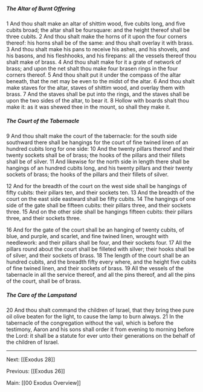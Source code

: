 ##### The Altar of Burnt Offering

1 And thou shalt make an altar of shittim wood, five cubits long, and five cubits broad; the altar shall be foursquare: and the height thereof shall be three cubits. 2 And thou shalt make the horns of it upon the four corners thereof: his horns shall be of the same: and thou shalt overlay it with brass. 3 And thou shalt make his pans to receive his ashes, and his shovels, and his basons, and his fleshhooks, and his firepans: all the vessels thereof thou shalt make of brass. 4 And thou shalt make for it a grate of network of brass; and upon the net shalt thou make four brasen rings in the four corners thereof. 5 And thou shalt put it under the compass of the altar beneath, that the net may be even to the midst of the altar. 6 And thou shalt make staves for the altar, staves of shittim wood, and overlay them with brass. 7 And the staves shall be put into the rings, and the staves shall be upon the two sides of the altar, to bear it. 8 Hollow with boards shalt thou make it: as it was shewed thee in the mount, so shall they make it.

##### The Court of the Tabernacle

9 And thou shalt make the court of the tabernacle: for the south side southward there shall be hangings for the court of fine twined linen of an hundred cubits long for one side: 10 And the twenty pillars thereof and their twenty sockets shall be of brass; the hooks of the pillars and their fillets shall be of silver. 11 And likewise for the north side in length there shall be hangings of an hundred cubits long, and his twenty pillars and their twenty sockets of brass; the hooks of the pillars and their fillets of silver.

12 And for the breadth of the court on the west side shall be hangings of fifty cubits: their pillars ten, and their sockets ten. 13 And the breadth of the court on the east side eastward shall be fifty cubits. 14 The hangings of one side of the gate shall be fifteen cubits: their pillars three, and their sockets three. 15 And on the other side shall be hangings fifteen cubits: their pillars three, and their sockets three.

16 And for the gate of the court shall be an hanging of twenty cubits, of blue, and purple, and scarlet, and fine twined linen, wrought with needlework: and their pillars shall be four, and their sockets four. 17 All the pillars round about the court shall be filleted with silver; their hooks shall be of silver, and their sockets of brass. 18 The length of the court shall be an hundred cubits, and the breadth fifty every where, and the height five cubits of fine twined linen, and their sockets of brass. 19 All the vessels of the tabernacle in all the service thereof, and all the pins thereof, and all the pins of the court, shall be of brass.

##### The Care of the Lampstand

20 And thou shalt command the children of Israel, that they bring thee pure oil olive beaten for the light, to cause the lamp to burn always. 21 In the tabernacle of the congregation without the vail, which is before the testimony, Aaron and his sons shall order it from evening to morning before the Lord: it shall be a statute for ever unto their generations on the behalf of the children of Israel.

---
Next: [[Exodus 28]]

Previous: [[Exodus 26]]

Main: [[00 Exodus Overview]]